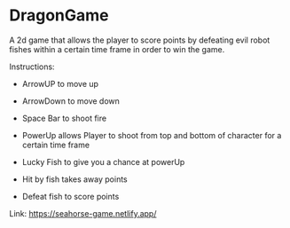 # DragonGame
A 2d game that allows the player to score points by defeating evil robot fishes within a certain time frame in order to win the game.

Instructions: 
- ArrowUP to move up

- ArrowDown to move down

- Space Bar to shoot fire

- PowerUp allows Player to shoot from top and bottom of character for a certain time frame

- Lucky Fish to give you a chance at powerUp

- Hit by fish takes away points

- Defeat fish to score points

Link: https://seahorse-game.netlify.app/

